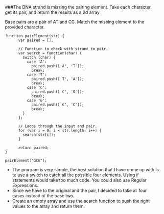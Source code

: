 ###The DNA strand is missing the pairing element. Take each character, get its pair, and return the results as a 2d array.

Base pairs are a pair of AT and CG. Match the missing element to the provided character.

```
function pairElement(str) {
      var paired = [];

      // Function to check with strand to pair.
      var search = function(char) {
        switch (char) {
          case 'A':
            paired.push(['A', 'T']);
            break;
          case 'T':
            paired.push(['T', 'A']);
            break;
          case 'C':
            paired.push(['C', 'G']);
            break;
          case 'G':
            paired.push(['G', 'C']);
            break;
        }
      };

      // Loops through the input and pair.
      for (var i = 0; i < str.length; i++) {
        search(str[i]);
      }

      return paired;
}

pairElement("GCG");
```

* The program is very simple, the best solution that I have come up with is to use a switch to catch all the possible four elements. Using if statements would take too much code. You could also use Regular Expressions.
* Since we have to the original and the pair, I decided to take all four cases instead of the base two.
* Create an empty array and use the search function to push the right values to the array and return them.